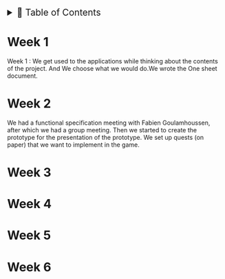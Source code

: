 <details>
<summary style="font-size:150%">
  📖 Table of Contents
</summary>

- [Week 1](#week-1)
- [Week 2](#week-2)
- [Week 3](#week-3)
- [Week 4](#week-4)
- [Week 5](#week-5)
- [Week 6](#week-6)

</details>

# Week 1

Week 1 : We get used to the applications while thinking about the contents of the project.
And We choose what we would do.We wrote the One sheet document.

# Week 2

We had a functional specification meeting with Fabien Goulamhoussen, after which we had a group meeting.
Then we started to create the prototype for the presentation of the prototype. We set up quests (on paper) that we want to implement in the game.

# Week 3

# Week 4

# Week 5

# Week 6